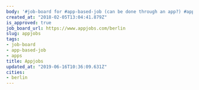 ```yaml
---
body: '#job-board for #app-based-job (can be done through an app?) #apps'
created_at: "2018-02-05T13:04:41.879Z"
is_approved: true
job_board_url: https://www.appjobs.com/berlin
slug: appjobs
tags:
- job-board
- app-based-job
- apps
title: Appjobs
updated_at: "2019-06-16T10:36:09.631Z"
cities:
- berlin
---
```

